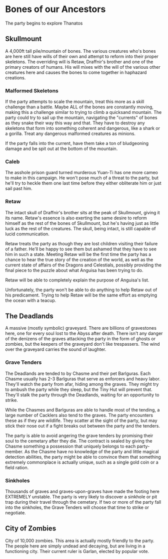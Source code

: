 # Bones of our Ancestors
The party begins to explore Thanatos

## Skullmount
A 4,000ft tall pile/mountain of bones. The various creatures who's bones are here still have wills of their own and attempt to reform into their proper skeletons. The overriding will is Retaw, Draffnir's brother and one of the primary creators of humans. His will mixes with the will of the various other creatures here and causes the bones to come together in haphazard creations.

### Malformed Skeletons
If the party attempts to scale the mountain, treat this more as a skill challenge than a battle. Maybe ALL of the bones are constantly moving, making this a challenge similar to trying to climb a quicksand mountain. The party could try to sail up the mountain, navigating the "currents" of bones as they snake their way this way and that. They have to destroy any skeletons that form into something coherent and dangerous, like a shark or a gorilla. Treat any dangerous malformed creatures as minions.

If the party falls into the current, have them take a ton of bludgeoning damage and be spit out at the bottom of the mountain.

### Caleb
The asshole prison guard turned murderous Yuan-Ti has one more cameo to make in this campaign. He won't pose much of a threat to the party, but he'll try to heckle them one last time before they either obliterate him or just sail past him.

### Retaw
The intact skull of Draffnir's brother sits at the peak of Skullmount, giving it its name. Retaw's essence is also exerting the same desire to reform himself as the rest of the bones of Skullmount, but he's having just as little luck as the rest of the creatures. The skull, being intact, is still capable of lucid communication.

Retaw treats the party as though they are lost children visiting their failure of a father. He'll be happy to see them but ashamed that they have to see him in such a state. Meeting Retaw will be the first time the party has a chance to hear the true story of the creation of the world, as well as the current state of affairs of the Dragons and Celestials, possibly providing the final piece to the puzzle about what Anguisa has been trying to do.

Retaw will be able to completely explain the purpose of Anguisa's list.

Unfortunately, the party won't be able to do anything to help Retaw out of his predicament. Trying to help Retaw will be the same effort as emptying the ocean with a teacup.


## The Deadlands
A massive (mostly symbolic) graveyard. There are billions of gravestones here, one for every soul lost to the Abyss after death. There isn't any danger of the denizens of the graves attacking the party in the form of ghosts or zombies, but the keepers of the graveyard don't like trespassers. The wind over the graveyard carries the sound of laughter.

### Grave Tenders
The Deadlands are tended to by Chasme and their pet Barlguras. Each Chasme usually has 2-3 Barlguras that serve as enforcers and heavy labor. They'll watch the party from afar, hiding among the graves. They might try to ambush the party while they sleep, but the Tiny Hut will prevent that. They'll stalk the party through the Deadlands, waiting for an opportunity to strike.

While the Chasmes and Barlguras are able to handle most of the tending, a large number of Cacklers also tend to the graves. The party encounters these as if they are wildlife. They scatter at the sight of the party, but may stick their nose out if a fight breaks out between the party and the tenders.

The party is able to avoid angering the grave tenders by promising their soul to the cemetary after they die. The contract is sealed by giving the Chasme something a possession that uniquely belongs to each party-member. As the Chasme have no knowledge of the party and little magical detection abilities, the party might be able to convince them that something extremely commonplace is actually unique, such as a single gold coin or a field ration.

### Sinkholes
Thousands of graves and graves-upon-graves have made the footing here EXTREMELY unstable. The party is very likely to discover a sinkhole or pit trap during their travel through the cemetary. If two or more of the party fall into the sinkholes, the Grave Tenders will choose that time to strike or negotiate.


## City of Zombies
City of 10,000 zombies. This area is actually mostly friendly to the party. The people here are simply undead and decaying, but are living in a functioning city. Their current ruler is Garlan, elected by popular vote.
